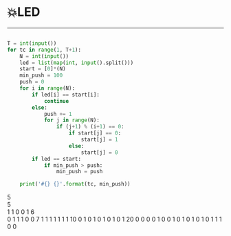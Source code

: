 # :boom:LED

---



```python

T = int(input())
for tc in range(1, T+1):
    N = int(input())
    led = list(map(int, input().split()))
    start = [0]*(N)
    min_push = 100
    push = 0
    for i in range(N):
        if led[i] == start[i]:
            continue
        else:
            push += 1
            for j in range(N):
                if (j+1) % (i+1) == 0:
                    if start[j] == 0:
                        start[j] = 1
                    else:
                        start[j] = 0
        if led == start:
            if min_push > push:
                min_push = push

    print('#{} {}'.format(tc, min_push))
```





5               
5      
1 1 0 0 1
6                  
0 1 1 1 0 0
7
1 1 1 1 1 1 1
10
0 1 0 1 0 1 0 1 0 1
20
0 0 0 0 1 0 0 1 0 1 0 1 0 1 0 1 1 1 0 0